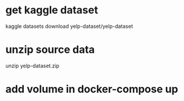

# get kaggle dataset 
kaggle datasets download yelp-dataset/yelp-dataset
# unzip source data 
unzip yelp-dataset.zip
# add volume in docker-compose up 

